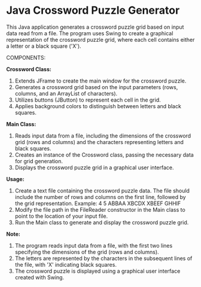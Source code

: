 # Java Crossword Puzzle Generator

This Java application generates a crossword puzzle grid based on input data read from a file. The program uses Swing to create a graphical representation of the crossword puzzle grid, where each cell contains either a letter or a black square ('X').

COMPONENTS:

**Crossword Class:**

1) Extends JFrame to create the main window for the crossword puzzle.
2) Generates a crossword grid based on the input parameters (rows, columns, and an ArrayList of characters).
3) Utilizes buttons (JButton) to represent each cell in the grid.
4) Applies background colors to distinguish between letters and black squares.

**Main Class:**

1) Reads input data from a file, including the dimensions of the crossword grid (rows and columns) and the characters representing letters and black squares.
2) Creates an instance of the Crossword class, passing the necessary data for grid generation.
3) Displays the crossword puzzle grid in a graphical user interface.

**Usage:**

1) Create a text file containing the crossword puzzle data. The file should include the number of rows and columns on the first line, followed by the grid representation.
Example:
4 5
ABBAA
XBCDX
XBEEF
GHHIF
2) Modify the file path in the FileReader constructor in the Main class to point to the location of your input file.
3) Run the Main class to generate and display the crossword puzzle grid.

**Note:**

1) The program reads input data from a file, with the first two lines specifying the dimensions of the grid (rows and columns).
2) The letters are represented by the characters in the subsequent lines of the file, with 'X' indicating black squares.
3) The crossword puzzle is displayed using a graphical user interface created with Swing.
